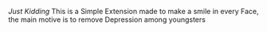 *Just Kidding*
This is a Simple Extension made to make a smile in every Face,
the main motive is to remove Depression among youngsters